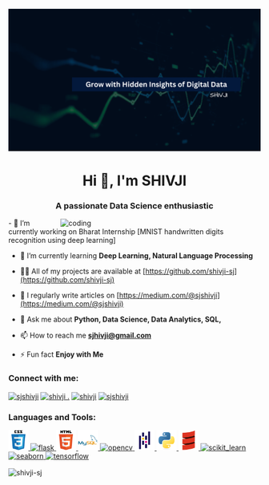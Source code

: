 ![myslogan](https://github.com/shivji-sj/shivji-sj/blob/main/ds%20linked%20profile%20(3).png)

<h1 align="center">Hi 👋, I'm SHIVJI</h1>
<h3 align="center">A passionate Data Science enthusiastic</h3>

<img align="right" alt="coding" width=400 src="https://user-images.githubusercontent.com/74038190/238353480-219bcc70-f5dc-466b-9a60-29653d8e8433.gif">
- 🔭 I’m currently working on Bharat Internship [MNIST handwritten digits recognition using deep learning]

- 🌱 I’m currently learning **Deep Learning, Natural Language Processing**

- 👨‍💻 All of my projects are available at [https://github.com/shivji-sj](https://github.com/shivji-sj)

- 📝 I regularly write articles on [https://medium.com/@sjshivji](https://medium.com/@sjshivji)

- 💬 Ask me about **Python, Data Science, Data Analytics, SQL,**

- 📫 How to reach me **sjhivji@gmail.com**

- ⚡ Fun fact **Enjoy with Me**

<h3 align="left">Connect with me:</h3>
<p align="left">
<a href="https://twitter.com/sjshivji" target="blank"><img align="center" src="https://raw.githubusercontent.com/rahuldkjain/github-profile-readme-generator/master/src/images/icons/Social/twitter.svg" alt="sjshivji" height="30" width="40" /></a>
<a href="https://linkedin.com/in/shivji ." target="blank"><img align="center" src="https://raw.githubusercontent.com/rahuldkjain/github-profile-readme-generator/master/src/images/icons/Social/linked-in-alt.svg" alt="shivji ." height="30" width="40" /></a>
<a href="https://kaggle.com/shivji" target="blank"><img align="center" src="https://raw.githubusercontent.com/rahuldkjain/github-profile-readme-generator/master/src/images/icons/Social/kaggle.svg" alt="shivji" height="30" width="40" /></a>
<a href="https://medium.com/sjshivji" target="blank"><img align="center" src="https://raw.githubusercontent.com/rahuldkjain/github-profile-readme-generator/master/src/images/icons/Social/medium.svg" alt="sjshivji" height="30" width="40" /></a>
</p>

<h3 align="left">Languages and Tools:</h3>
<p align="left"> <a href="https://www.w3schools.com/css/" target="_blank" rel="noreferrer"> <img src="https://raw.githubusercontent.com/devicons/devicon/master/icons/css3/css3-original-wordmark.svg" alt="css3" width="40" height="40"/> </a> <a href="https://flask.palletsprojects.com/" target="_blank" rel="noreferrer"> <img src="https://www.vectorlogo.zone/logos/pocoo_flask/pocoo_flask-icon.svg" alt="flask" width="40" height="40"/> </a> <a href="https://www.w3.org/html/" target="_blank" rel="noreferrer"> <img src="https://raw.githubusercontent.com/devicons/devicon/master/icons/html5/html5-original-wordmark.svg" alt="html5" width="40" height="40"/> </a> <a href="https://www.mysql.com/" target="_blank" rel="noreferrer"> <img src="https://raw.githubusercontent.com/devicons/devicon/master/icons/mysql/mysql-original-wordmark.svg" alt="mysql" width="40" height="40"/> </a> <a href="https://opencv.org/" target="_blank" rel="noreferrer"> <img src="https://www.vectorlogo.zone/logos/opencv/opencv-icon.svg" alt="opencv" width="40" height="40"/> </a> <a href="https://pandas.pydata.org/" target="_blank" rel="noreferrer"> <img src="https://raw.githubusercontent.com/devicons/devicon/2ae2a900d2f041da66e950e4d48052658d850630/icons/pandas/pandas-original.svg" alt="pandas" width="40" height="40"/> </a> <a href="https://www.python.org" target="_blank" rel="noreferrer"> <img src="https://raw.githubusercontent.com/devicons/devicon/master/icons/python/python-original.svg" alt="python" width="40" height="40"/> </a> <a href="https://www.scala-lang.org" target="_blank" rel="noreferrer"> <img src="https://raw.githubusercontent.com/devicons/devicon/master/icons/scala/scala-original.svg" alt="scala" width="40" height="40"/> </a> <a href="https://scikit-learn.org/" target="_blank" rel="noreferrer"> <img src="https://upload.wikimedia.org/wikipedia/commons/0/05/Scikit_learn_logo_small.svg" alt="scikit_learn" width="40" height="40"/> </a> <a href="https://seaborn.pydata.org/" target="_blank" rel="noreferrer"> <img src="https://seaborn.pydata.org/_images/logo-mark-lightbg.svg" alt="seaborn" width="40" height="40"/> </a> <a href="https://www.tensorflow.org" target="_blank" rel="noreferrer"> <img src="https://www.vectorlogo.zone/logos/tensorflow/tensorflow-icon.svg" alt="tensorflow" width="40" height="40"/> </a> </p>

<p><img align="center" src="https://github-readme-streak-stats.herokuapp.com/?user=shivji-sj&" alt="shivji-sj" /></p>
